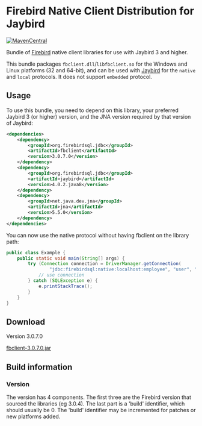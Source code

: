 Firebird Native Client Distribution for Jaybird
===============================================

[![MavenCentral](https://maven-badges.herokuapp.com/maven-central/org.firebirdsql.jdbc/fbclient/badge.svg)](https://maven-badges.herokuapp.com/maven-central/org.firebirdsql.jdbc/fbclient/)

Bundle of [Firebird](https://www.firebirdsql.org/) native client libraries for
use with Jaybird 3 and higher.

This bundle packages `fbclient.dll`/`libfbclient.so` for the Windows and Linux
platforms (32 and 64-bit), and can be used with [Jaybird](https://github.com/FirebirdSQL/jaybird)
for the `native` and `local` protocols. It does not support `embedded` protocol.

Usage
-----

To use this bundle, you need to depend on this library, your preferred 
Jaybird 3 (or higher) version, and the JNA version required by that version of 
Jaybird:

```xml
<dependencies>
    <dependency>
        <groupId>org.firebirdsql.jdbc</groupId>
        <artifactId>fbclient</artifactId>
        <version>3.0.7.0</version>
    </dependency>
    <dependency>
        <groupId>org.firebirdsql.jdbc</groupId>
        <artifactId>jaybird</artifactId>
        <version>4.0.2.java8</version>
    </dependency>
    <dependency>
        <groupId>net.java.dev.jna</groupId>
        <artifactId>jna</artifactId>
        <version>5.5.0</version>
    </dependency>
</dependencies>
```

You can now use the native protocol without having fbclient on the library path:

```java
public class Example {
    public static void main(String[] args) {
        try (Connection connection = DriverManager.getConnection(
                "jdbc:firebirdsql:native:localhost:employee", "user", "password")) {
            // use connection
        } catch (SQLException e) {
            e.printStackTrace();
        }
    }
}
```

Download
--------

Version 3.0.7.0

[fbclient-3.0.7.0.jar](https://repo1.maven.org/maven2/org/firebirdsql/jdbc/fbclient/3.0.7.0/)

Build information
-----------------

### Version ###

The version has 4 components. The first three are the Firebird version that
sourced the libraries (eg 3.0.4). The last part is a 'build' identifier, which
should usually be 0. The 'build' identifier may be incremented for patches or
new platforms added. 
